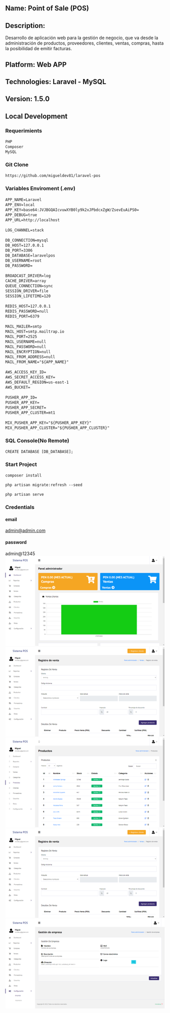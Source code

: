 ## Name: Point of Sale (POS)
## Description:
Desarrollo de aplicación web para la gestión de negocio, que va desde la administración de productos, proveedores, clientes, ventas, compras, hasta la posibilidad de emitir facturas.
## Platform: Web APP
## Technologies: Laravel - MySQL 
## Version: 1.5.0

## Local Development
### Requerimients
```
PHP
Composer
MySQL
```
### Git Clone
```
https://github.com/migueldev81/laravel-pos
```
### Variables Enviroment (.env)
````
APP_NAME=Laravel
APP_ENV=local
APP_KEY=base64:JVJBGQAIcvuwXYB0ly9k2xJPbdcxZgW/ZsevEuAiPS0=
APP_DEBUG=true
APP_URL=http://localhost

LOG_CHANNEL=stack

DB_CONNECTION=mysql
DB_HOST=127.0.0.1
DB_PORT=3306
DB_DATABASE=laravelpos
DB_USERNAME=root
DB_PASSWORD=

BROADCAST_DRIVER=log
CACHE_DRIVER=array
QUEUE_CONNECTION=sync
SESSION_DRIVER=file
SESSION_LIFETIME=120

REDIS_HOST=127.0.0.1
REDIS_PASSWORD=null
REDIS_PORT=6379

MAIL_MAILER=smtp
MAIL_HOST=smtp.mailtrap.io
MAIL_PORT=2525
MAIL_USERNAME=null
MAIL_PASSWORD=null
MAIL_ENCRYPTION=null
MAIL_FROM_ADDRESS=null
MAIL_FROM_NAME="${APP_NAME}"

AWS_ACCESS_KEY_ID=
AWS_SECRET_ACCESS_KEY=
AWS_DEFAULT_REGION=us-east-1
AWS_BUCKET=

PUSHER_APP_ID=
PUSHER_APP_KEY=
PUSHER_APP_SECRET=
PUSHER_APP_CLUSTER=mt1

MIX_PUSHER_APP_KEY="${PUSHER_APP_KEY}"
MIX_PUSHER_APP_CLUSTER="${PUSHER_APP_CLUSTER}"
````
### SQL Console(No Remote)
````
CREATE DATABASE [DB_DATABASE];
````
### Start Project
```
composer install
```
```
php artisan migrate:refresh --seed
```
```
php artisan serve
```

### Credentials
#### email
admin@admin.com
#### password
admin@12345
![1](./resources/1.png)
![2](./resources/2.png)
![3](./resources/3.png)
![4](./resources/4.png)
![5](./resources/5.png)


